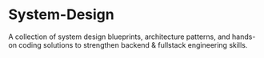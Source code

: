 # System-Design
A collection of system design blueprints, architecture patterns, and hands-on coding solutions to strengthen backend &amp; fullstack engineering skills.
